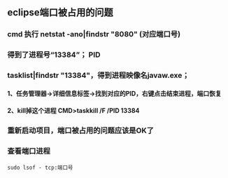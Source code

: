 ## eclipse端口被占用的问题

### cmd 执行 netstat -ano|findstr "8080"  (对应端口号)
### 得到了进程号“13384”； PID
### tasklist|findstr "13384"，得到进程映像名javaw.exe；

#### 1、任务管理器->详细信息标签->找到对应的PID，右键点击结束进程，端口恢复
#### 2、kill掉这个进程 CMD>taskkill /F /PID 13384

### 重新启动项目，端口被占用的问题应该是OK了


### 查看端口进程

```
sudo lsof - tcp:端口号
```

